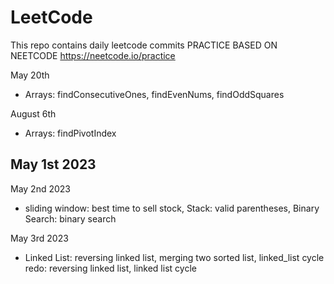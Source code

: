 # LeetCode
This repo contains daily leetcode commits
PRACTICE BASED ON NEETCODE
https://neetcode.io/practice


May 20th
- Arrays: findConsecutiveOnes, findEvenNums, findOddSquares

August 6th
- Arrays: findPivotIndex

May 1st 2023
- 

May 2nd 2023
- sliding window: best time to sell stock, Stack: valid parentheses, Binary Search: binary search

May 3rd 2023
- Linked List: reversing linked list, merging two sorted list, linked_list cycle
redo: reversing linked list, linked list cycle

